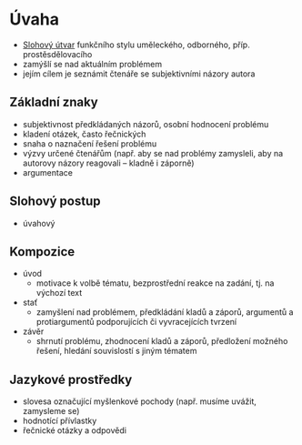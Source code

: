 # Úvaha

- [Slohový útvar](Slohový%20útvar.md) funkčního stylu uměleckého, odborného, příp. prostěsdělovacího
- zamýšlí se nad aktuálním problémem
- jejím cílem je seznámit čtenáře se subjektivními názory autora

## Základní znaky

- subjektivnost předkládaných názorů, osobní hodnocení problému
- kladení otázek, často řečnických
- snaha o naznačení řešení problému
- výzvy určené čtenářům (např. aby se nad problémy zamysleli, aby na autorovy názory reagovali – kladně i záporně)
- argumentace

## Slohový postup

- úvahový

## Kompozice

- úvod
	- motivace k volbě tématu, bezprostřední reakce na zadání, tj. na výchozí text
- stať
	- zamyšlení nad problémem, předkládání kladů a záporů, argumentů a protiargumentů podporujících či vyvracejících tvrzení
- závěr
	- shrnutí problému, zhodnocení kladů a záporů, předložení možného řešení, hledání souvislostí s jiným tématem

## Jazykové prostředky

- slovesa označující myšlenkové pochody (např. musíme uvážit, zamysleme se)
- hodnotící přívlastky
- řečnické otázky a odpovědi